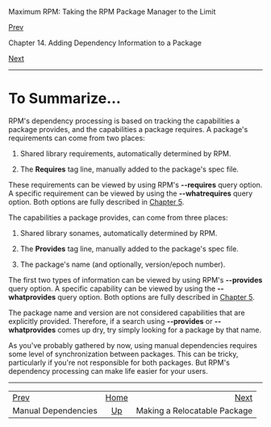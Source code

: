 <div class="NAVHEADER">

Maximum RPM: Taking the RPM Package Manager to the Limit

</div>

[Prev](s1-rpm-depend-manual-dependencies.md)

Chapter 14. Adding Dependency Information to a Package

[Next](ch-rpm-reloc.md)

-----

<div class="sect1">

# <span id="s1-rpm-depend-summary">To Summarize…</span>

RPM's dependency processing is based on tracking the capabilities a
package provides, and the capabilities a package requires. A package's
requirements can come from two places:

1.  Shared library requirements, automatically determined by RPM.

2.  The **Requires** tag line, manually added to the package's spec
    file.

These requirements can be viewed by using RPM's **--requires** query
option. A specific requirement can be viewed by using the
**--whatrequires** query option. Both options are fully described in
[Chapter 5](ch-rpm-query.md).

The capabilities a package provides, can come from three places:

1.  Shared library sonames, automatically determined by RPM.

2.  The **Provides** tag line, manually added to the package's spec
    file.

3.  The package's name (and optionally, version/epoch number).

The first two types of information can be viewed by using RPM's
**--provides** query option. A specific capability can be viewed by
using the **--whatprovides** query option. Both options are fully
described in [Chapter 5](ch-rpm-query.md).

The package name and version are not considered capabilities that are
explicitly provided. Therefore, if a search using **--provides** or
**--whatprovides** comes up dry, try simply looking for a package by
that name.

As you've probably gathered by now, using manual dependencies requires
some level of synchronization between packages. This can be tricky,
particularly if you're not responsible for both packages. But RPM's
dependency processing can make life easier for your users.

</div>

<div class="NAVFOOTER">

-----

|                                                |                          |                              |
| :--------------------------------------------- | :----------------------: | ---------------------------: |
| [Prev](s1-rpm-depend-manual-dependencies.md) |    [Home](index.md)    |    [Next](ch-rpm-reloc.md) |
| Manual Dependencies                            | [Up](ch-rpm-depend.md) | Making a Relocatable Package |

</div>
